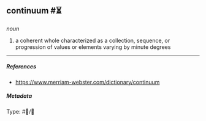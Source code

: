 ## continuum  #⏳

*noun*

1. a coherent whole characterized as a collection, sequence, or progression of values or elements varying by minute degrees

---

##### References

* https://www.merriam-webster.com/dictionary/continuum

##### Metadata

Type: #💬/💬 
